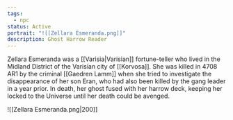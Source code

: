 ```yaml
---
tags:
  - npc
status: Active
portrait: "![[Zellara Esmeranda.png]]"
description: Ghost Harrow Reader
---
```

Zellara Esmeranda was a [[Varisia|Varisian]] fortune-teller who lived in the Midland District of the Varisian city of [[Korvosa]]. She was killed in 4708 AR1 by the criminal [[Gaedren Lamm]] when she tried to investigate the disappearance of her son Eran, who had also been killed by the gang leader in a year prior. In death, her ghost fused with her harrow deck, keeping her locked to the Universe until her death could be avenged.

![[Zellara Esmeranda.png|200]]